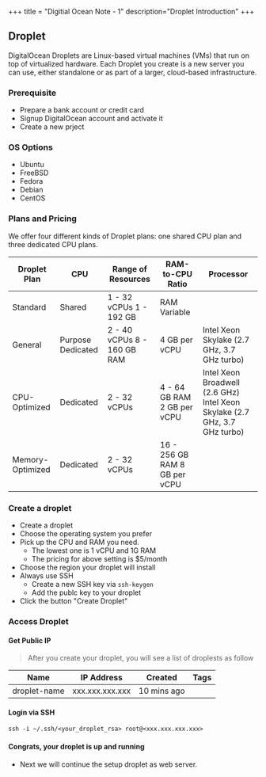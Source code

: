 +++
title = "Digitial Ocean Note - 1"
description="Droplet Introduction"
+++



## Droplet

DigitalOcean Droplets are Linux-based virtual machines (VMs) that run on top of virtualized hardware. Each Droplet you create is a new server you can use, either standalone or as part of a larger, cloud-based infrastructure.


### Prerequisite

* Prepare a bank account or credit card
* Signup DigitalOcean account and activate it
* Create a new prject

### OS Options

* Ubuntu
* FreeBSD
* Fedora
* Debian
* CentOS

### Plans and Pricing
We offer four different kinds of Droplet plans: one shared CPU plan and three dedicated CPU plans.

Droplet Plan|	CPU | 	Range of Resources |	RAM-to-CPU Ratio|	Processor
----|----|----|----|----
Standard |	Shared |	1 - 32 vCPUs 1 - 192 GB | RAM	Variable	| 
General | Purpose	Dedicated| 	2 - 40 vCPUs 8 - 160 GB RAM	| 4 GB per vCPU	| Intel Xeon Skylake (2.7 GHz, 3.7 GHz turbo)
CPU-Optimized	| Dedicated	| 2 - 32 vCPUs| 4 - 64 GB RAM	2 GB per vCPU	| Intel Xeon Broadwell (2.6 GHz) Intel Xeon Skylake (2.7 GHz, 3.7 GHz turbo)
Memory-Optimized	|Dedicated|	2 - 32 vCPUs| 16 - 256 GB RAM	8 GB per vCPU	|


### Create a droplet

* Create a droplet
* Choose the operating system you prefer
* Pick up the CPU and RAM you need.
  * The lowest one is 1 vCPU and 1G RAM
  * The pricing for above setting is $5/month
* Choose the region your droplet will install
* Always use SSH
  * Create a new SSH key via `ssh-keygen`
  * Add the publc key to your droplet 
* Click the button "Create Droplet"


### Access Droplet

#### Get Public IP

> After you create your droplet, you will see a list of droplests as follow

Name | IP Address | Created | Tags
----|----|---|---
droplet-name | xxx.xxx.xxx.xxx | 10 mins ago | 


#### Login via SSH

```
ssh -i ~/.ssh/<your_droplet_rsa> root@<xxx.xxx.xxx.xxx>
```

#### Congrats, your droplet is up and running

* Next we will continue the setup droplet as web server.
